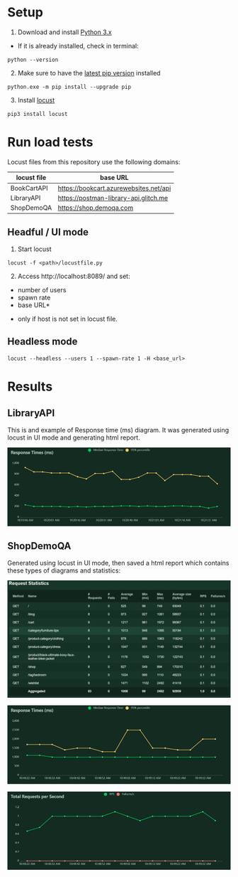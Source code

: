 # Setup

1. Download and install [Python 3.x](https://www.python.org/downloads/windows/)
- If it is already installed, check in terminal:

```
python --version
```

2. Make sure to have the [latest pip version](https://pip.pypa.io/en/stable/installation/) installed

```
python.exe -m pip install --upgrade pip
```

3. Install [locust](http://docs.locust.io/en/stable/installation.html)

```
pip3 install locust
```

# Run load tests

Locust files from this repository use the following domains:

 locust file | base URL  
 --- | --- 
 BookCartAPI | https://bookcart.azurewebsites.net/api 
 LibraryAPI | https://postman-library-api.glitch.me
 ShopDemoQA | https://shop.demoqa.com

## Headful / UI mode
1. Start locust
```
locust -f <path>/locustfile.py
```

2. Access http://localhost:8089/ and set:
- number of users
- spawn rate
- base URL*

* only if host is not set in locust file.

## Headless mode

```
locust --headless --users 1 --spawn-rate 1 -H <base_url>
```

# Results

## LibraryAPI

This is and example of Response time (ms) diagram. It was generated using locust in UI mode and generating html report.

![LibraryAPI-response_time](/LibraryAPI/response_times_(ms).png "LibraryAPI-response_time")

## ShopDemoQA

Generated using locust in UI mode, then saved a html report which contains these types of diagrams and statistics:

![ShopDemoQA-request-statistics](/ShopDemoQA/request_statistics.PNG "ShopDemoQA-request-statistics")

![ShopDemoQA-response-times](/ShopDemoQA/response_times_(ms).png "ShopDemoQA-response-times")

![ShopDemoQA-total-req-per-s](/ShopDemoQA/total_requests_per_second.png "ShopDemoQA-total-req-per-s")